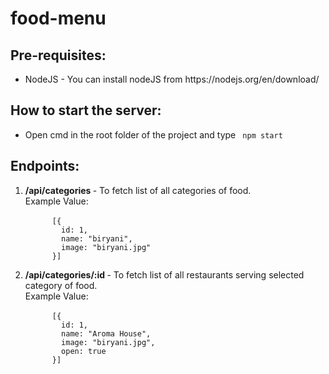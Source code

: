# food-menu

## Pre-requisites: <br>

<ul>
  <li> NodeJS - You can install nodeJS from https://nodejs.org/en/download/ </li>
</ul>

## How to start the server: <br>

<ul>
  <li> Open cmd in the root folder of the project and type <code> npm start </code> </li>
</ul>

## Endpoints: <br>

<ol>
  <li> <strong> /api/categories </strong> - To fetch list of all categories of food. <br>
    Example Value: <br>
    <code> 
      [{
        id: 1,
        name: "biryani",
        image: "biryani.jpg"
      }]
    </code>
  </li>
  <li> <strong> /api/categories/:id </strong> - To fetch list of all restaurants serving selected category of food. </br>
  Example Value: <br>
    <code> 
      [{
        id: 1,
        name: "Aroma House",
        image: "biryani.jpg",
        open: true
      }]
    </code>
  
  </li>
</ol>
